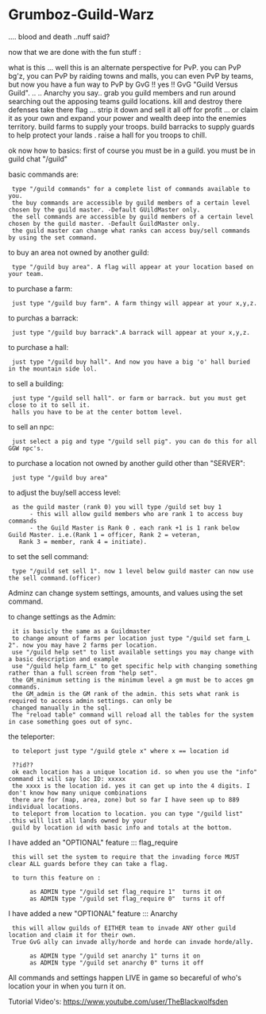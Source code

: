 Grumboz-Guild-Warz
==================

.... blood and death ..nuff said?

now that we are done with the fun stuff :

what is this ... well this is an alternate perspective for PvP. you can PvP bg'z, you can PvP by raiding towns and malls, you can even PvP by teams, but now you have a fun way to PvP by GvG !! yes !! GvG "Guild Versus Guild". ..
.. Anarchy you say.. grab you guild members and run around searching out the apposing teams guild locations. kill and destroy there defenses take there flag ... strip it down and sell it all off for profit ... or claim it as your own and expand your power and wealth deep into the enemies territory. build farms to supply your troops. build barracks to supply guards to help protect your lands . raise a hall for you troops to chill.

ok now how to basics:
     first of course you must be in a guild.
     you must be in guild chat "/guild"

basic commands are:

     type "/guild commands" for a complete list of commands available to you.
     the buy commands are accessible by guild members of a certain level chosen by the guild master. -Default GUildMaster only.
     the sell commands are accessible by guild members of a certain level chosen by the guild master. -Default GuildMaster only.
     the guild master can change what ranks can access buy/sell commands by using the set command.

to buy an area not owned by another guild:

     type "/guild buy area". A flag will appear at your location based on your team.
     
to purchase a farm:

     just type "/guild buy farm". A farm thingy will appear at your x,y,z.

to purchas a barrack:

     just type "/guild buy barrack".A barrack will appear at your x,y,z.

to purchase a hall:

     just type "/guild buy hall". And now you have a big 'o' hall buried in the mountain side lol.

to sell a building:
     
     just type "/guild sell hall". or farm or barrack. but you must get close to it to sell it.
     halls you have to be at the center bottom level.

to sell an npc:
     
     just select a pig and type "/guild sell pig". you can do this for all GGW npc's.
     
to purchase a location not owned by another guild other than "SERVER":

     just type "/guild buy area"

to adjust the buy/sell access level:

     as the guild master (rank 0) you will type /guild set buy 1
          - this will allow guild members who are rank 1 to access buy commands
          - the Guild Master is Rank 0 . each rank +1 is 1 rank below Guild Master. i.e.(Rank 1 = officer, Rank 2 = veteran,
       Rank 3 = member, rank 4 = initiate).
       
to set the sell command:

     type "/guild set sell 1". now 1 level below guild master can now use the sell command.(officer)

Adminz can change system settings, amounts, and values using the set command.

to change settings as the Admin:

     it is basicly the same as a Guildmaster
     to change amount of farms per location just type "/guild set farm_L 2". now you may have 2 farms per location.
     use "/guild help set" to list available settings you may change with a basic description and example
     use "/guild help farm_L" to get specific help with changing something rather than a full screen from "help set".
     the GM_minimum setting is the minimum level a gm must be to acces gm commands.
     the GM_admin is the GM rank of the admin. this sets what rank is required to access admin settings. can only be
     changed manually in the sql.
     The "reload table" command will reload all the tables for the system in case something goes out of sync.

the teleporter:

     to teleport just type "/guild gtele x" where x == location id
     
     ??id??
     ok each location has a unique location id. so when you use the "info" command it will say loc ID: xxxxx
     the xxxx is the location id. yes it can get up into the 4 digits. I don't know how many unique combinations
     there are for (map, area, zone) but so far I have seen up to 889 individual locations.
     to teleport from location to location. you can type "/guild list" .this will list all lands owned by your 
     guild by location id with basic info and totals at the bottom.

I have added an "OPTIONAL" feature ::: flag_require

     this will set the system to require that the invading force MUST clear ALL guards before they can take a flag.

     to turn this feature on :

          as ADMIN type "/guild set flag_require 1"  turns it on
          as ADMIN type "/guild set flag_require 0"  turns it off

I have added a new "OPTIONAL" feature ::: Anarchy

     this will allow guilds of EITHER team to invade ANY other guild location and claim it for their own.
     True GvG ally can invade ally/horde and horde can invade horde/ally.

          as ADMIN type "/guild set anarchy 1" turns it on
          as ADMIN type "/guild set anarchy 0" turns it off

All commands and settings happen LIVE in game so becareful of who's location your in when you turn it on.

Tutorial Video's: https://www.youtube.com/user/TheBlackwolfsden
